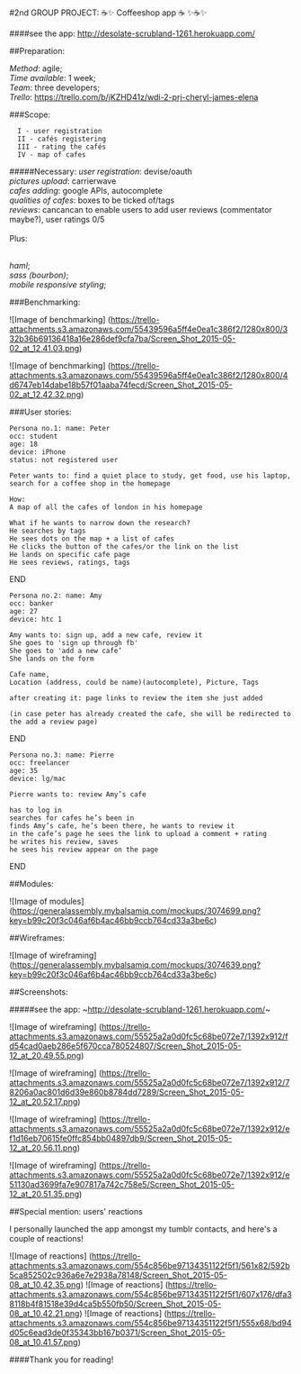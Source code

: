 
#2nd GROUP PROJECT: :coffee::sparkles: Coffeeshop app :coffee:  :sparkles::coffee::sparkles:

####see the app: http://desolate-scrubland-1261.herokuapp.com/

##Preparation:

  _Method_: agile;<br>
  _Time available_: 1 week;<br>
  _Team_: three developers;<br>
  _Trello_: https://trello.com/b/jKZHD41z/wdi-2-prj-cheryl-james-elena<br>
  

###Scope:

      I - user registration 
      II - cafés registering 
      III - rating the cafés 
      IV - map of cafes 

#####Necessary:
_user registration_: devise/oauth <br>
_pictures upload_: carrierwave <br>
_cafes adding_: google APIs, autocomplete <br>
_qualities of cafes_: boxes to be ticked of/tags <br>
_reviews_: cancancan to enable users to add user reviews (commentator maybe?), user ratings 0/5 <br>
<br>
Plus:<br>
<br>

_haml_; <br>
_sass (bourbon)_; <br>
_mobile responsive styling_; <br>

###Benchmarking:

![Image of benchmarking]
(https://trello-attachments.s3.amazonaws.com/55439596a5ff4e0ea1c386f2/1280x800/332b36b69136418a16e286def9cfa7ba/Screen_Shot_2015-05-02_at_12.41.03.png)

![Image of benchmarking]
(https://trello-attachments.s3.amazonaws.com/55439596a5ff4e0ea1c386f2/1280x800/4d6747eb14dabe18b57f01aaba74fecd/Screen_Shot_2015-05-02_at_12.42.32.png)

###User stories:


    Persona no.1: name: Peter
    occ: student
    age: 18
    device: iPhone
    status: not registered user
    
    Peter wants to: find a quiet place to study, get food, use his laptop, search for a coffee shop in the homepage
    
    How: 
    A map of all the cafes of london in his homepage
    
    What if he wants to narrow down the research?
    He searches by tags
    He sees dots on the map + a list of cafes
    He clicks the button of the cafes/or the link on the list
    He lands on specific cafe page
    He sees reviews, ratings, tags
END


    Persona no.2: name: Amy
    occ: banker
    age: 27
    device: htc 1
    
    Amy wants to: sign up, add a new cafe, review it
    She goes to 'sign up through fb'
    She goes to 'add a new cafe’
    She lands on the form
    
    Cafe name,
    Location (address, could be name)(autocomplete), Picture, Tags
    
    after creating it: page links to review the item she just added
    
    (in case peter has already created the cafe, she will be redirected to the add a review page)
    
END


    Persona no.3: name: Pierre
    occ: freelancer
    age: 35
    device: lg/mac
    
    Pierre wants to: review Amy’s cafe
    
    has to log in
    searches for cafes he’s been in
    finds Amy’s cafe, he’s been there, he wants to review it
    in the cafe’s page he sees the link to upload a comment + rating
    he writes his review, saves
    he sees his review appear on the page
    
END

##Modules:

![Image of modules]
(https://generalassembly.mybalsamiq.com/mockups/3074699.png?key=b99c20f3c046af6b4ac46bb9ccb764cd33a3be6c)

##Wireframes:

![Image of wireframing]
(https://generalassembly.mybalsamiq.com/mockups/3074639.png?key=b99c20f3c046af6b4ac46bb9ccb764cd33a3be6c)


##Screenshots:

#####see the app: ~http://desolate-scrubland-1261.herokuapp.com/~


![Image of wireframing]
(https://trello-attachments.s3.amazonaws.com/55525a2a0d0fc5c68be072e7/1392x912/fd54cad0aeb286e5f670cca780524807/Screen_Shot_2015-05-12_at_20.49.55.png)

![Image of wireframing]
(https://trello-attachments.s3.amazonaws.com/55525a2a0d0fc5c68be072e7/1392x912/78206a0ac801d6d39e860b8784dd7289/Screen_Shot_2015-05-12_at_20.52.17.png)

![Image of wireframing]
(https://trello-attachments.s3.amazonaws.com/55525a2a0d0fc5c68be072e7/1392x912/ef1d16eb70615fe0ffc854bb04897db9/Screen_Shot_2015-05-12_at_20.56.11.png)

![Image of wireframing]
(https://trello-attachments.s3.amazonaws.com/55525a2a0d0fc5c68be072e7/1392x912/e51130ad3699fa7e907817a742c758e5/Screen_Shot_2015-05-12_at_20.51.35.png)

##Special mention: users' reactions

I personally launched the app amongst my tumblr contacts, and here's a couple of reactions!

![Image of reactions]
(https://trello-attachments.s3.amazonaws.com/554c856be97134351122f5f1/561x82/592b5ca852502c936a6e7e2938a78148/Screen_Shot_2015-05-08_at_10.42.35.png)
![Image of reactions]
(https://trello-attachments.s3.amazonaws.com/554c856be97134351122f5f1/607x176/dfa38118b4f81518e39d4ca5b550fb50/Screen_Shot_2015-05-08_at_10.42.21.png)
![Image of reactions]
(https://trello-attachments.s3.amazonaws.com/554c856be97134351122f5f1/555x68/bd94d05c6ead3de0f35343bb167b0371/Screen_Shot_2015-05-08_at_10.41.57.png)

####Thank you for reading!
